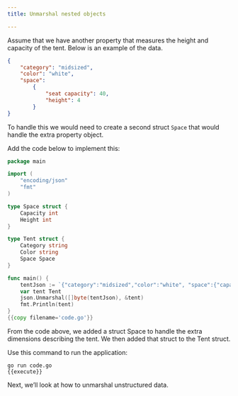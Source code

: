 ```yaml
---
title: Unmarshal nested objects

---
```

<!--Unmarshal nested objects-->

Assume that we have another property that measures the height and capacity of the tent. Below is an example of the data.

```json
{
	"category": "midsized",
 	"color": "white",
	"space":
        {
            "seat capacity": 40,
            "height": 4
        }
}
```

To handle this we would need to create a second struct `Space` that would handle the extra property object.

Add the code below to implement this:

```go
package main

import (
	"encoding/json"
	"fmt"
)

type Space struct {
	Capacity int
	Height int
}

type Tent struct {
	Category string
	Color string
	Space Space
}

func main() {
	tentJson := `{"category":"midsized","color":"white", "space":{"capacity":40 , "height":4}}`
	var tent Tent	
	json.Unmarshal([]byte(tentJson), &tent)
	fmt.Println(tent)
}
{{copy filename='code.go'}}
```

From the code above, we added a struct Space to handle the extra dimensions describing the tent. We then added that struct to the Tent struct.

Use this command to run the application:

```
go run code.go
{{execute}}
```

Next, we’ll look at how to unmarshal unstructured data.